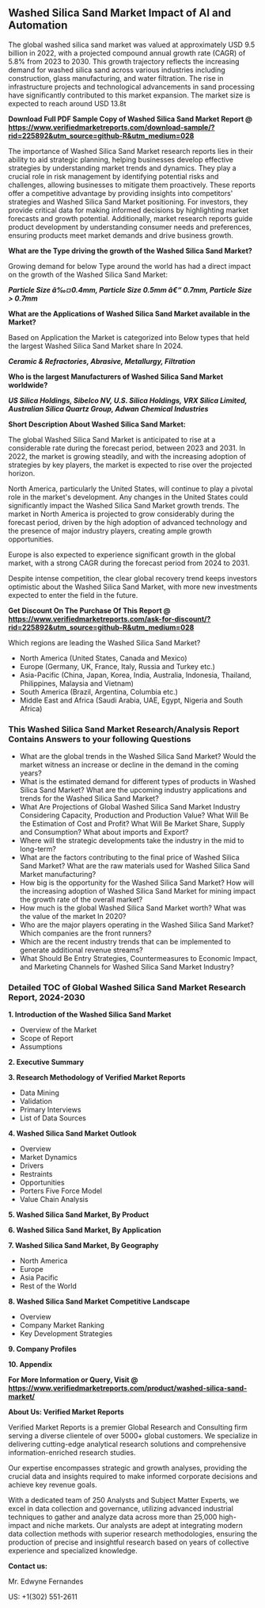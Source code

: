 <h2>Washed Silica Sand Market Impact of AI and Automation</h2>The global washed silica sand market was valued at approximately USD 9.5 billion in 2022, with a projected compound annual growth rate (CAGR) of 5.8% from 2023 to 2030. This growth trajectory reflects the increasing demand for washed silica sand across various industries including construction, glass manufacturing, and water filtration. The rise in infrastructure projects and technological advancements in sand processing have significantly contributed to this market expansion. The market size is expected to reach around USD 13.8t</p><p id="" class=""><strong>Download Full PDF Sample Copy of Washed Silica Sand Market Report @ <a href="https://www.verifiedmarketreports.com/download-sample/?rid=225892&utm_source=github-R&utm_medium=028" target="_blank">https://www.verifiedmarketreports.com/download-sample/?rid=225892&utm_source=github-R&utm_medium=028</a></strong></p><p>The importance of&nbsp;Washed Silica Sand Market research reports lies in their ability to aid strategic planning, helping businesses develop effective strategies by understanding market trends and dynamics. They play a crucial role in risk management by identifying potential risks and challenges, allowing businesses to mitigate them proactively. These reports offer a competitive advantage by providing insights into competitors' strategies and Washed Silica Sand Market positioning. For investors, they provide critical data for making informed decisions by highlighting market forecasts and growth potential. Additionally, market research reports guide product development by understanding consumer needs and preferences, ensuring products meet market demands and drive business growth.</p><p><strong>What are the&nbsp;Type driving the growth of the Washed Silica Sand Market?</strong></p><p id="" class="">Growing demand for below Type around the world has had a direct impact on the growth of the Washed Silica Sand Market:</p><em><strong>Particle Size â‰¤0.4mm, Particle Size 0.5mm â€“ 0.7mm, Particle Size > 0.7mm</strong></em></p><strong>What are the&nbsp;Applications&nbsp;of Washed Silica Sand Market available in the Market?</strong></p><p id="" class="">Based on Application the Market is categorized into Below types that held the largest Washed Silica Sand Market share In 2024.</p><em><strong>Ceramic & Refractories, Abrasive, Metallurgy, Filtration</strong></em></p><strong>Who is the largest Manufacturers of Washed Silica Sand Market worldwide?</strong></p><p><em><strong>US Silica Holdings, Sibelco NV, U.S. Silica Holdings, VRX Silica Limited, Australian Silica Quartz Group, Adwan Chemical Industries</strong></em></p><p id="" class=""><strong>Short Description About Washed Silica Sand Market:</strong></p><p>The global Washed Silica Sand Market is anticipated to rise at a considerable rate during the forecast period, between 2023 and 2031. In 2022, the market is growing steadily, and with the increasing adoption of strategies by key players, the market is expected to rise over the projected horizon.</p><p>North America, particularly the United States, will continue to play a pivotal role in the market's development. Any changes in the United States could significantly impact the Washed Silica Sand Market growth trends. The market in North America is projected to grow considerably during the forecast period, driven by the high adoption of advanced technology and the presence of major industry players, creating ample growth opportunities.</p><p>Europe is also expected to experience significant growth in the global market, with a strong CAGR during the forecast period from 2024 to 2031.</p><p>Despite intense competition, the clear global recovery trend keeps investors optimistic about the Washed Silica Sand Market, with more new investments expected to enter the field in the future.</p><p id="" class=""><strong>Get Discount On The Purchase Of This Report @ <a href="https://www.verifiedmarketreports.com/ask-for-discount/?rid=225892&utm_source=github-R&utm_medium=028" target="_blank">https://www.verifiedmarketreports.com/ask-for-discount/?rid=225892&utm_source=github-R&utm_medium=028</a></strong></p>Which regions are leading the Washed Silica Sand Market?</p><ul><li>North America (United States, Canada and Mexico)</li><li>Europe (Germany, UK, France, Italy, Russia and Turkey etc.)</li><li>Asia-Pacific (China, Japan, Korea, India, Australia, Indonesia, Thailand, Philippines, Malaysia and Vietnam)</li><li>South America (Brazil, Argentina, Columbia etc.)</li><li>Middle East and Africa (Saudi Arabia, UAE, Egypt, Nigeria and South Africa)</li></ul><h3 id="" class="">This Washed Silica Sand Market Research/Analysis Report Contains Answers to your following Questions</h3><ul><li>What are the global trends in the Washed Silica Sand Market? Would the market witness an increase or decline in the demand in the coming years?</li><li>What is the estimated demand for different types of products in Washed Silica Sand Market? What are the upcoming industry applications and trends for the Washed Silica Sand Market?</li><li>What Are Projections of Global Washed Silica Sand Market Industry Considering Capacity, Production and Production Value? What Will Be the Estimation of Cost and Profit? What Will Be Market Share, Supply and Consumption? What about imports and Export?</li><li>Where will the strategic developments take the industry in the mid to long-term?</li><li>What are the factors contributing to the final price of Washed Silica Sand Market? What are the raw materials used for Washed Silica Sand Market manufacturing?</li><li>How big is the opportunity for the Washed Silica Sand Market? How will the increasing adoption of Washed Silica Sand Market for mining impact the growth rate of the overall market?</li><li>How much is the global Washed Silica Sand Market worth? What was the value of the market In 2020?</li><li>Who are the major players operating in the Washed Silica Sand Market? Which companies are the front runners?</li><li>Which are the recent industry trends that can be implemented to generate additional revenue streams?</li><li>What Should Be Entry Strategies, Countermeasures to Economic Impact, and Marketing Channels for Washed Silica Sand Market Industry?</li></ul><h3 id="" class="">Detailed TOC of Global Washed Silica Sand Market Research Report, 2024-2030</h3><p id="" class=""><strong>1. Introduction of the Washed Silica Sand Market</strong></p><ul><li>Overview of the Market</li><li>Scope of Report</li><li>Assumptions</li></ul><p id="" class=""><strong>2. Executive Summary</strong></p><p id="" class=""><strong>3. Research Methodology of Verified Market Reports</strong></p><ul><li>Data Mining</li><li>Validation</li><li>Primary Interviews</li><li>List of Data Sources</li></ul><p id="" class=""><strong>4. Washed Silica Sand Market Outlook</strong></p><ul><li>Overview</li><li>Market Dynamics</li><li>Drivers</li><li>Restraints</li><li>Opportunities</li><li>Porters Five Force Model</li><li>Value Chain Analysis</li></ul><p id="" class=""><strong>5. Washed Silica Sand Market, By Product</strong></p><p id="" class=""><strong>6. Washed Silica Sand Market, By Application</strong></p><p id="" class=""><strong>7. Washed Silica Sand Market, By Geography</strong></p><ul><li>North America</li><li>Europe</li><li>Asia Pacific</li><li>Rest of the World</li></ul><p id="" class=""><strong>8. Washed Silica Sand Market Competitive Landscape</strong></p><ul><li>Overview</li><li>Company Market Ranking</li><li>Key Development Strategies</li></ul><p id="" class=""><strong>9. Company Profiles</strong></p><p id="" class=""><strong>10. Appendix</strong></p><p id="" class=""><strong>For More Information or Query, Visit @ <a href="https://www.verifiedmarketreports.com/product/washed-silica-sand-market/" target="_blank">https://www.verifiedmarketreports.com/product/washed-silica-sand-market/</a></strong></p><p id="" class=""><strong>About Us: Verified Market Reports</strong></p><p id="" class="">Verified Market Reports is a premier Global Research and Consulting firm serving a diverse clientele of over 5000+ global customers. We specialize in delivering cutting-edge analytical research solutions and comprehensive information-enriched research studies.</p><p id="" class="">Our expertise encompasses strategic and growth analyses, providing the crucial data and insights required to make informed corporate decisions and achieve key revenue goals.</p><p id="" class="">With a dedicated team of 250 Analysts and Subject Matter Experts, we excel in data collection and governance, utilizing advanced industrial techniques to gather and analyze data across more than 25,000 high-impact and niche markets. Our analysts are adept at integrating modern data collection methods with superior research methodologies, ensuring the production of precise and insightful research based on years of collective experience and specialized knowledge.</p><p id="" class=""><strong>Contact us:</strong></p><p id="" class="">Mr. Edwyne Fernandes</p><p id="" class="">US: +1(302) 551-2611</p>